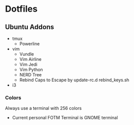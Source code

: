 # Dotfiles

## Ubuntu Addons
* tmux
    * Powerline
* vim
    * Vundle
    * Vim Airline
    * Vim Jedi
    * Vim Python
    * NERD Tree
    * Rebind Caps to Escape by update-rc.d rebind_keys.sh
* i3

### Colors
Always use a terminal with 256 colors
- Current personal FOTM Terminal is GNOME terminal
